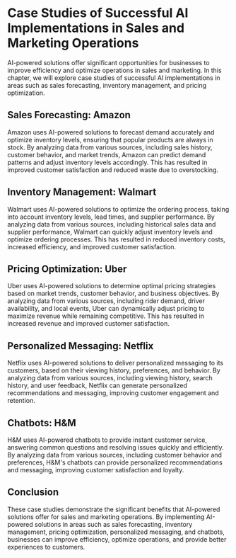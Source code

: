 # Case Studies of Successful AI Implementations in Sales and Marketing Operations

AI-powered solutions offer significant opportunities for businesses to improve efficiency and optimize operations in sales and marketing. In this chapter, we will explore case studies of successful AI implementations in areas such as sales forecasting, inventory management, and pricing optimization.

Sales Forecasting: Amazon
-------------------------

Amazon uses AI-powered solutions to forecast demand accurately and optimize inventory levels, ensuring that popular products are always in stock. By analyzing data from various sources, including sales history, customer behavior, and market trends, Amazon can predict demand patterns and adjust inventory levels accordingly. This has resulted in improved customer satisfaction and reduced waste due to overstocking.

Inventory Management: Walmart
-----------------------------

Walmart uses AI-powered solutions to optimize the ordering process, taking into account inventory levels, lead times, and supplier performance. By analyzing data from various sources, including historical sales data and supplier performance, Walmart can quickly adjust inventory levels and optimize ordering processes. This has resulted in reduced inventory costs, increased efficiency, and improved customer satisfaction.

Pricing Optimization: Uber
--------------------------

Uber uses AI-powered solutions to determine optimal pricing strategies based on market trends, customer behavior, and business objectives. By analyzing data from various sources, including rider demand, driver availability, and local events, Uber can dynamically adjust pricing to maximize revenue while remaining competitive. This has resulted in increased revenue and improved customer satisfaction.

Personalized Messaging: Netflix
-------------------------------

Netflix uses AI-powered solutions to deliver personalized messaging to its customers, based on their viewing history, preferences, and behavior. By analyzing data from various sources, including viewing history, search history, and user feedback, Netflix can generate personalized recommendations and messaging, improving customer engagement and retention.

Chatbots: H\&M
--------------

H\&M uses AI-powered chatbots to provide instant customer service, answering common questions and resolving issues quickly and efficiently. By analyzing data from various sources, including customer behavior and preferences, H\&M's chatbots can provide personalized recommendations and messaging, improving customer satisfaction and loyalty.

Conclusion
----------

These case studies demonstrate the significant benefits that AI-powered solutions offer for sales and marketing operations. By implementing AI-powered solutions in areas such as sales forecasting, inventory management, pricing optimization, personalized messaging, and chatbots, businesses can improve efficiency, optimize operations, and provide better experiences to customers.
